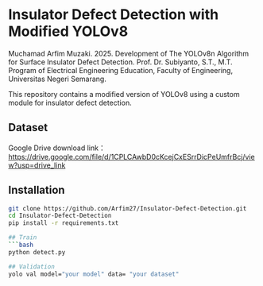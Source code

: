 # Insulator Defect Detection with Modified YOLOv8
Muchamad Arfim Muzaki. 2025. Development of The YOLOv8n Algorithm for Surface Insulator Defect Detection. Prof. Dr. Subiyanto, S.T., M.T. Program of Electrical Engineering Education, Faculty of Engineering, Universitas Negeri Semarang.

This repository contains a modified version of YOLOv8 using a custom module for insulator defect detection.

## Dataset
Google Drive download link：https://drive.google.com/file/d/1CPLCAwbD0cKcejCxESrrDicPeUmfrBcj/view?usp=drive_link

## Installation

```bash
git clone https://github.com/Arfim27/Insulator-Defect-Detection.git
cd Insulator-Defect-Detection
pip install -r requirements.txt

## Train
```bash
python detect.py

## Validation
yolo val model="your model" data= "your dataset"


